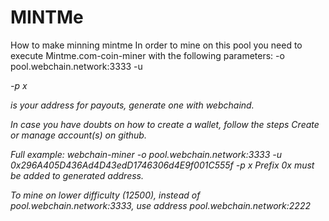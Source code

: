 # MINTMe
How to make minning mintme
In order to mine on this pool you need to execute Mintme.com-coin-miner with the following parameters:
-o pool.webchain.network:3333 -u <address> -p x

<address> is your address for payouts, generate one with webchaind.

In case you have doubts on how to create a wallet, follow the steps Create or manage account(s) on github.

Full example: webchain-miner -o pool.webchain.network:3333 -u 0x296A405D436Ad4D43edD1746306d4E9f001C555f -p x
Prefix 0x must be added to generated address.

To mine on lower difficulty (12500), instead of pool.webchain.network:3333, use address pool.webchain.network:2222
